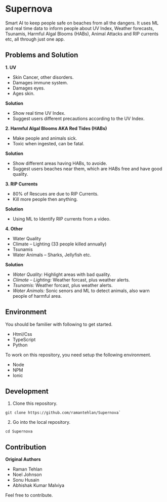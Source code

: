 # Supernova 

Smart AI to keep people safe on beaches from all the dangers. It uses ML and real time data to inform people about UV Index, Weather forecasts, Tsunamis, Harmful Algal Blooms (HABs), Animal Attacks and RIP currents etc, all through just one app.

## Problems and Solution

**1. UV**

- Skin Cancer, other disorders.
- Damages immune system.
- Damages eyes.
- Ages skin.

**Solution**

- Show real time UV Index.
- Suggest users different precautions according to the UV Index.

**2. Harmful Algal Blooms AKA Red Tides (HABs)**

- Make people and animals sick.
- Toxic when ingested, can be fatal.

**Solution**

- Show different areas having HABs, to avoide.
- Suggest users beaches near them, which are HABs free and have good quality.


**3. RIP Currents**

- 80% of Rescues are due to RIP Currents.
- Kill more people then anything.

**Solution**

- Using ML to Identify RIP currents from a video.

**4. Other**

- Water Quality
- Climate – Lighting (33 people killed annually)
- Tsunamis
- Water Animals – Sharks, Jellyfish etc.

**Solution**

- *Water Quality:* Highlight areas with bad quality.
- *Climate – Lighting:* Weather forcast, plus weather alerts.
- *Tsunamis:* Weather forcast, plus weather alerts.
- *Water Animals:* Sonic senors and ML to detect animals, also warn people of harmful area. 

## Environment

You should be familier with following to get started.

- Html/Css
- TypeScript
- Python

To work on this repository, you need setup the following environment. 

- Node
- NPM 
- Ionic 

## Development

1. Clone this repository.

```console
git clone https://github.com/ramantehlan/Supernova`
```

2. Go into the local repository.

```console 
cd Supernova
```

## Contribution

**Original Authors**

- Raman Tehlan
- Noel Johnson
- Sonu Husain
- Abhishak Kumar Malviya

Feel free to contribute.

